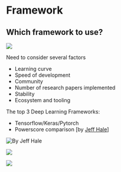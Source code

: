 # Framework

## Which framework to use?

![](<../../images/image (213).png>)

Need to consider several factors

* Learning curve
* Speed of development
* Community
* Number of research papers implemented
* Stability
* Ecosystem and tooling

The top 3 Deep Learning Frameworks:

* Tensorflow/Keras/Pytorch
* Powerscore comparison \[by [Jeff Hale](https://www.linkedin.com/in/jeff-hale-99a7877/)]

![By Jeff Hale](<../../images/image (112).png>)

![](<../../.gitbook/assets/image (132).png>)

![](<../../.gitbook/assets/image (121).png>)
